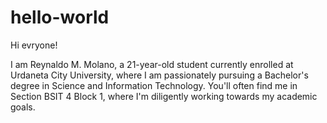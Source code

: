 # hello-world

Hi evryone!

I am Reynaldo M. Molano, a 21-year-old student currently enrolled at Urdaneta City University, where I am passionately pursuing a Bachelor's degree in Science and Information Technology. You'll often find me in Section BSIT 4 Block 1, where I'm diligently working towards my academic goals.
